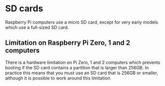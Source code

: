 # SD cards

Raspberry Pi computers use a micro SD card, except for very early models which use a full-sized SD card.

## Limitation on Raspberry Pi Zero, 1 and 2 computers

There is a hardware limitation on Pi Zero, 1 and 2 computers which prevents booting if the SD card contains a partition that is larger than 256GB. In practice this means that you must use an SD card that is 256GB or smaller, although it is possible to work around this limitation.

